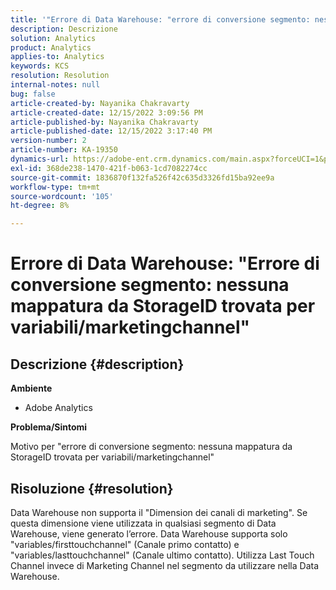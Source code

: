 ```yaml
---
title: '"Errore di Data Warehouse: "errore di conversione segmento: nessuna mappatura da StorageID trovata per variabili/marketingchannel""'
description: Descrizione
solution: Analytics
product: Analytics
applies-to: Analytics
keywords: KCS
resolution: Resolution
internal-notes: null
bug: false
article-created-by: Nayanika Chakravarty
article-created-date: 12/15/2022 3:09:56 PM
article-published-by: Nayanika Chakravarty
article-published-date: 12/15/2022 3:17:40 PM
version-number: 2
article-number: KA-19350
dynamics-url: https://adobe-ent.crm.dynamics.com/main.aspx?forceUCI=1&pagetype=entityrecord&etn=knowledgearticle&id=985b0388-8a7c-ed11-81ac-6045bd006e5a
exl-id: 368de238-1470-421f-b063-1cd7082274cc
source-git-commit: 1836870f132fa526f42c635d3326fd15ba92ee9a
workflow-type: tm+mt
source-wordcount: '105'
ht-degree: 8%

---
```


# Errore di Data Warehouse: &quot;Errore di conversione segmento: nessuna mappatura da StorageID trovata per variabili/marketingchannel&quot;

## Descrizione {#description}


<b>Ambiente</b>

- Adobe Analytics

<b>Problema/Sintomi</b>

Motivo per &quot;errore di conversione segmento: nessuna mappatura da StorageID trovata per variabili/marketingchannel&quot;


## Risoluzione {#resolution}


Data Warehouse non supporta il &quot;Dimension dei canali di marketing&quot;. Se questa dimensione viene utilizzata in qualsiasi segmento di Data Warehouse, viene generato l’errore. Data Warehouse supporta solo &quot;variables/firsttouchchannel&quot; (Canale primo contatto) e &quot;variables/lasttouchchannel&quot; (Canale ultimo contatto). Utilizza Last Touch Channel invece di Marketing Channel nel segmento da utilizzare nella Data Warehouse.
